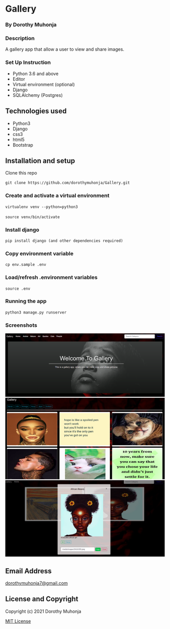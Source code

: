 # Gallery

### By Dorothy Muhonja

### Description 
A gallery app that allow a user to view and share images.

### Set Up Instruction
* Python 3.6 and above
* Editor
* Virtual environment (optional)
*  Django
* SQLAlchemy (Postgres)

## Technologies used
* Python3
* Django
* css3
* html5
* Bootstrap


## Installation and setup
 Clone this repo
 ```
 git clone https://github.com/dorothymuhonja/Gallery.git
 ```

 ### Create and activate a virtual environment
 
    virtualenv venv --python=python3

    source venv/bin/activate

### Install django
    pip install django (and other dependencies required)

### Copy environment variable
    cp env.sample .env

### Load/refresh .environment variables
    source .env

### Running the app
```
python3 manage.py runserver
```

### Screenshots
 ![Landing Page](static/images/home.png)
![Gallery](static/images/gallery.png)
![Image details](static/images/details.png)

## Email Address
dorothymuhonja7@gmail.com

## License and Copyright

Copyright (c) 2021 Dorothy Muhonja

[MIT License](LICENSE)